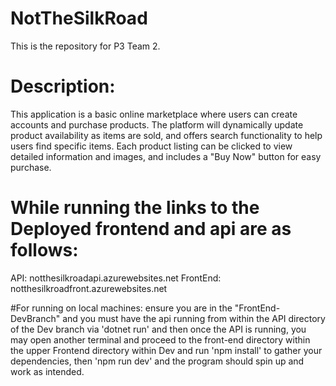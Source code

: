 # NotTheSilkRoad
This is the repository for P3 Team 2.


# Description:
This application is a basic online marketplace where users can create accounts and purchase products. The platform will dynamically update product availability as items are sold, and offers search functionality to help users find specific items. Each product listing can be clicked to view detailed information and images, and includes a "Buy Now" button for easy purchase.

# While running the links to the Deployed frontend and api are as follows:
API: notthesilkroadapi.azurewebsites.net
FrontEnd: notthesilkroadfront.azurewebsites.net


#For running on local machines: ensure you are in the "FrontEnd-DevBranch" and you must have the api running from within the API directory of the Dev branch via 'dotnet run' and then once the API is running, you may open another terminal and proceed to the front-end directory within the upper Frontend directory within Dev and run 'npm install' to gather your dependencies, then 'npm run dev' and the program should spin up and work as intended.
